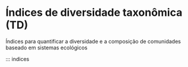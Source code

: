 # Índices de diversidade taxonômica (TD)

Índices para quantificar a diversidade e a composição de comunidades baseado em sistemas ecológicos

::: indices